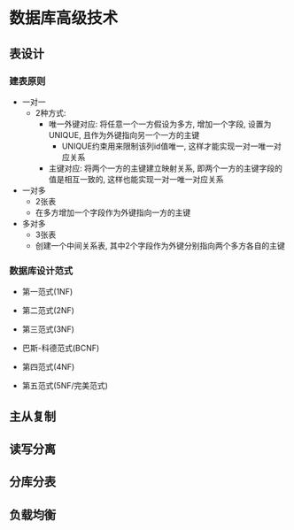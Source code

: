 # 数据库高级技术

## 表设计

### 建表原则

* 一对一
    - 2种方式:
        - 唯一外键对应: 将任意一个一方假设为多方, 增加一个字段, 设置为UNIQUE, 且作为外键指向另一个一方的主键
            - UNIQUE约束用来限制该列id值唯一, 这样才能实现一对一唯一对应关系
        - 主键对应: 将两个一方的主键建立映射关系, 即两个一方的主键字段的值是相互一致的, 这样也能实现一对一唯一对应关系
* 一对多
    - 2张表
    - 在多方增加一个字段作为外键指向一方的主键
* 多对多
    - 3张表
    - 创建一个中间关系表, 其中2个字段作为外键分别指向两个多方各自的主键

### 数据库设计范式

* 第一范式(1NF)

* 第二范式(2NF)

* 第三范式(3NF)

* 巴斯-科德范式(BCNF)

* 第四范式(4NF)

* 第五范式(5NF/完美范式)


## 主从复制


## 读写分离


## 分库分表


## 负载均衡




